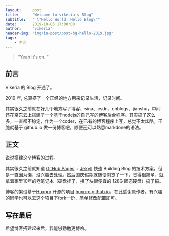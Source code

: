 ```yaml
---
layout:     post
title:      "Welcome to vikeria's Blog"
subtitle:   " \"Hello World, Hello Blog\""
date:       2019-10-03 17:00:00
author:     "vikeria"
header-img: "img/in-post/post-bg-hello-2019.jpg"
tags:
    - 生活
---
```


> “Yeah It's on. ”


## 前言

Vikeria 的 Blog 开通了。

2019 年, 总算搭了一个正经的地方用来记录生活，记录时间。

其实很久之前就在好几个地方写了博客，sina、csdn、cnblogs、jianshu，中间还在京东云上搭建了一个基于nodejs的自己写的博客后台程序。其实搞了这么多，一直都不稳定，作为一个coder，在已有的博客程序上写，总觉不太炫酷。干脆就基于  github.io 做一份博客吧，顺便还可以熟悉markdone的语法。

## 正文

说说搭建这个博客的过程。

其实很久之前就知道 [GitHub Pages](https://pages.github.com/) + [Jekyll](http://jekyllrb.com/) 快速 Building Blog 的技术方案，但是一直因为懒，没兴趣去处理。然后国庆假期就随便浏览了一下，觉得很简单，就拿着家里10年的老笔记本（硬盘挂了，换了块很便宜的 128G 固态硬盘）搞了搞。

博客的架设基于[Huxpro](https://github.com/Huxpro) 开源的项目 [huxpro.github.io](https://github.com/huxpro/huxpro.github.io/)，在此感谢原作者。有兴趣的同学也可以去这个项目下fork一份，简单修改配置即可。

## 写在最后

希望博客搭建起来后，我能够勤勉更博咯。
